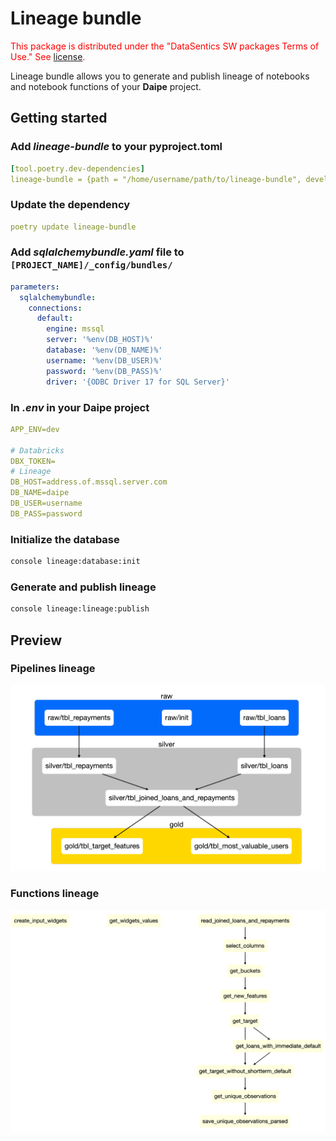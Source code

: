 # Lineage bundle

<span style="color:red">This package is distributed under the "DataSentics SW packages Terms of Use." See [license](LICENSE.txt).</span>

Lineage bundle allows you to generate and publish lineage of notebooks and notebook functions of your __Daipe__ project.

## Getting started


### Add _lineage-bundle_ to your pyproject.toml
```yaml
[tool.poetry.dev-dependencies]
lineage-bundle = {path = "/home/username/path/to/lineage-bundle", develop = true}
```

### Update the dependency
```yaml
poetry update lineage-bundle
```

### Add _sqlalchemybundle.yaml_ file to `[PROJECT_NAME]/_config/bundles/`
```yaml
parameters:
  sqlalchemybundle:
    connections:
      default:
        engine: mssql
        server: '%env(DB_HOST)%'
        database: '%env(DB_NAME)%'
        username: '%env(DB_USER)%'
        password: '%env(DB_PASS)%'
        driver: '{ODBC Driver 17 for SQL Server}'
```
### In _.env_ in your Daipe project

```yaml
APP_ENV=dev

# Databricks
DBX_TOKEN=
# Lineage
DB_HOST=address.of.mssql.server.com
DB_NAME=daipe
DB_USER=username
DB_PASS=password
```

### Initialize the database
```bash
console lineage:database:init
```

### Generate and publish lineage
```bash
console lineage:lineage:publish
```

## Preview
### Pipelines lineage
![Example lineage](static/lineage.png)
### Functions lineage
![Example lineage](static/lineage-functions.png)
